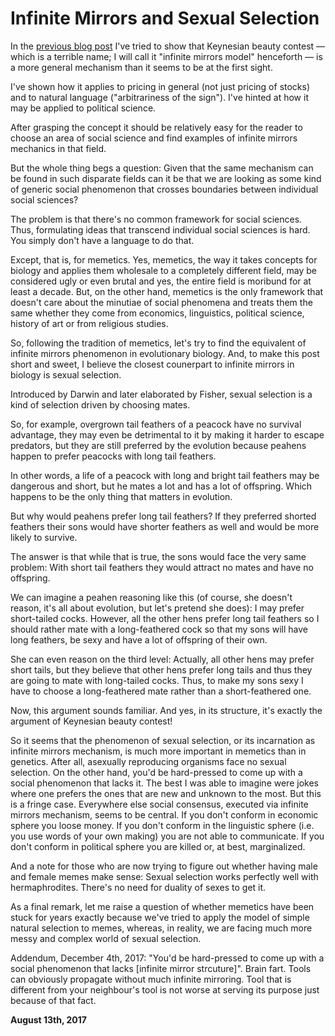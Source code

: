 # Infinite Mirrors and Sexual Selection

In the [previous blog post](http://250bpm.com/blog:97) I've tried to show that Keynesian beauty contest — which is a terrible name; I will call it "infinite mirrors model" henceforth — is a more general mechanism than it seems to be at the first sight.

I've shown how it applies to pricing in general (not just pricing of stocks) and to natural language ("arbitrariness of the sign"). I've hinted at how it may be applied to political science.

After grasping the concept it should be relatively easy for the reader to choose an area of social science and find examples of infinite mirrors mechanics in that field.

But the whole thing begs a question: Given that the same mechanism can be found in such disparate fields can it be that we are looking as some kind of generic social phenomenon that crosses boundaries between individual social sciences?

The problem is that there's no common framework for social sciences. Thus, formulating ideas that transcend individual social sciences is hard. You simply don't have a language to do that.

Except, that is, for memetics. Yes, memetics, the way it takes concepts for biology and applies them wholesale to a completely different field, may be considered ugly or even brutal and yes, the entire field is moribund for at least a decade. But, on the other hand, memetics is the only framework that doesn't care about the minutiae of social phenomena and treats them the same whether they come from economics, linguistics, political science, history of art or from religious studies.

So, following the tradition of memetics, let's try to find the equivalent of infinite mirrors phenomenon in evolutionary biology. And, to make this post short and sweet, I believe the closest counerpart to infinite mirrors in biology is sexual selection.

Introduced by Darwin and later elaborated by Fisher, sexual selection is a kind of selection driven by choosing mates.

So, for example, overgrown tail feathers of a peacock have no survival advantage, they may even be detrimental to it by making it harder to escape predators, but they are still preferred by the evolution because peahens happen to prefer peacocks with long tail feathers.

In other words, a life of a peacock with long and bright tail feathers may be dangerous and short, but he mates a lot and has a lot of offspring. Which happens to be the only thing that matters in evolution.

But why would peahens prefer long tail feathers? If they preferred shorted feathers their sons would have shorter feathers as well and would be more likely to survive.

The answer is that while that is true, the sons would face the very same problem: With short tail feathers they would attract no mates and have no offspring.

We can imagine a peahen reasoning like this (of course, she doesn't reason, it's all about evolution, but let's pretend she does): I may prefer short-tailed cocks. However, all the other hens prefer long tail feathers so I should rather mate with a long-feathered cock so that my sons will have long feathers, be sexy and have a lot of offspring of their own.

She can even reason on the third level: Actually, all other hens may prefer short tails, but they believe that other hens prefer long tails and thus they are going to mate with long-tailed cocks. Thus, to make my sons sexy I have to choose a long-feathered mate rather than a short-feathered one.

Now, this argument sounds familiar. And yes, in its structure, it's exactly the argument of Keynesian beauty contest!

So it seems that the phenomenon of sexual selection, or its incarnation as infinite mirrors mechanism, is much more important in memetics than in genetics. After all, asexually reproducing organisms face no sexual selection. On the other hand, you'd be hard-pressed to come up with a social phenomenon that lacks it. The best I was able to imagine were jokes where one prefers the ones that are new and unknown to the most. But this is a fringe case. Everywhere else social consensus, executed via infinite mirrors mechanism, seems to be central. If you don't conform in economic sphere you loose money. If you don't conform in the linguistic sphere (i.e. you use words of your own making) you are not able to communicate. If you don't conform in political sphere you are killed or, at best, marginalized.

And a note for those who are now trying to figure out whether having male and female memes make sense: Sexual selection works perfectly well with hermaphrodites. There's no need for duality of sexes to get it.

As a final remark, let me raise a question of whether memetics have been stuck for years exactly because we've tried to apply the model of simple natural selection to memes, whereas, in reality, we are facing much more messy and complex world of sexual selection.

Addendum, December 4th, 2017: "You'd be hard-pressed to come up with a social phenomenon that lacks \[infinite mirror strcuture\]". Brain fart. Tools can obviously propagate without much infinite mirroring. Tool that is different from your neighbour's tool is not worse at serving its purpose just because of that fact.

**August 13th, 2017**
